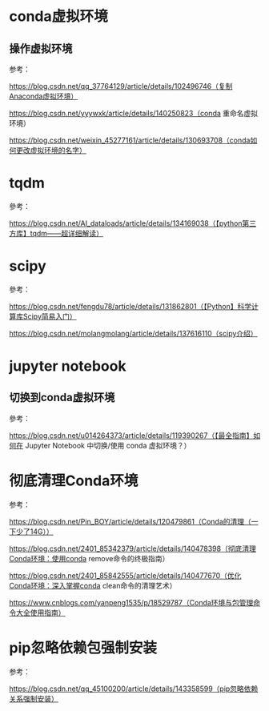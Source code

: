 # conda虚拟环境

## 操作虚拟环境

参考：

https://blog.csdn.net/qq_37764129/article/details/102496746（复制Anaconda虚拟环境）

https://blog.csdn.net/yyywxk/article/details/140250823（conda 重命名虚拟环境）

https://blog.csdn.net/weixin_45277161/article/details/130693708（conda如何更改虚拟环境的名字）

# tqdm

參考：

https://blog.csdn.net/AI_dataloads/article/details/134169038（【python第三方库】tqdm——超详细解读）

# scipy

參考：

https://blog.csdn.net/fengdu78/article/details/131862801（【Python】科学计算库Scipy简易入门）

https://blog.csdn.net/molangmolang/article/details/137616110（scipy介绍）

# jupyter notebook

## 切换到conda虚拟环境

參考：

https://blog.csdn.net/u014264373/article/details/119390267（【最全指南】如何在 Jupyter Notebook 中切换/使用 conda 虚拟环境？）

# 彻底清理Conda环境

参考：

https://blog.csdn.net/Pin_BOY/article/details/120479861（Conda的清理（一下少了14G））

https://blog.csdn.net/2401_85342379/article/details/140478398（彻底清理Conda环境：使用conda remove命令的终极指南）

https://blog.csdn.net/2401_85842555/article/details/140477670（优化Conda环境：深入掌握conda clean命令的清理艺术）

https://www.cnblogs.com/yanpeng1535/p/18529787（Conda环境与包管理命令大全使用指南）

# pip忽略依赖包强制安装

参考：

https://blog.csdn.net/qq_45100200/article/details/143358599（pip忽略依赖关系强制安装）
